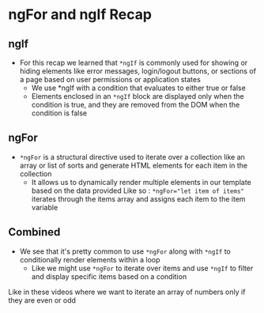 # ngFor and ngIf Recap

## ngIf

- For this recap we learned that `*ngIf` is commonly used for showing or hiding elements like error messages, login/logout buttons, or sections of a page based on user permissions or application states
  - We use \*ngIf with a condition that evaluates to either true or false
  - Elements enclosed in an `*ngIf` block are displayed only when the condition is true, and they are removed from the DOM when the condition is false

## ngFor

- `*ngFor` is a structural directive used to iterate over a collection like an array or list of sorts and generate HTML elements for each item in the collection
  - It allows us to dynamically render multiple elements in our template based on the data provided
    Like so : `*ngFor="let item of items"` iterates through the items array and assigns each item to the item variable

## Combined

- We see that it's pretty common to use `*ngFor` along with `*ngIf` to conditionally render elements within a loop
  - Like we might use `*ngFor` to iterate over items and use `*ngIf` to filter and display specific items based on a condition

Like in these videos where we want to iterate an array of numbers only if they are even or odd
